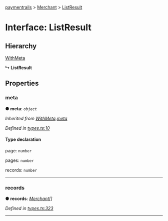 [paymentrails](../README.md) > [Merchant](../modules/merchant.md) > [ListResult](../interfaces/merchant.listresult.md)



# Interface: ListResult

## Hierarchy


 [WithMeta](serializer.withmeta.md)

**↳ ListResult**








## Properties
<a id="meta"></a>

###  meta

**●  meta**:  *`object`* 

*Inherited from [WithMeta](serializer.withmeta.md).[meta](serializer.withmeta.md#meta)*

*Defined in [types.ts:10](https://github.com/PaymentRails/javascript-sdk/blob/9b4ee77/lib/types.ts#L10)*


#### Type declaration




 page: `number`






 pages: `number`






 records: `number`







___

<a id="records-1"></a>

###  records

**●  records**:  *[Merchant](merchant.merchant-1.md)[]* 

*Defined in [types.ts:323](https://github.com/PaymentRails/javascript-sdk/blob/9b4ee77/lib/types.ts#L323)*





___


